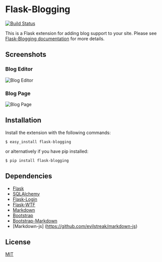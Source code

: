 # Flask-Blogging
[![Build Status](https://travis-ci.org/gouthambs/Flask-Blogging.svg?branch=master)](https://travis-ci.org/gouthambs/Flask-Blogging)


This is a Flask extension for adding blog support to your site. Please
see [Flask-Blogging documentation](http://flask-blogging.readthedocs.org/en/latest/)
for more details.

## Screenshots
### Blog Editor
![Blog Editor](/docs/_static/blog_editor.png "Blog Editor")

### Blog Page
![Blog Page](/docs/_static/blog_page.png "Blog Page")

## Installation
Install the extension with the following commands:

    $ easy_install flask-blogging
    
or alternatively if you have pip installed:

    $ pip install flask-blogging
    

## Dependencies

- [Flask](https://github.com/mitsuhiko/flask)
- [SQLAlchemy](https://github.com/zzzeek/sqlalchemy)
- [Flask-Login](https://github.com/maxcountryman/flask-login)
- [Flask-WTF](https://github.com/lepture/flask-wtf)
- [Markdown](https://pythonhosted.org/Markdown/)
- [Bootstrap](http://getbootstrap.com/)
- [Bootstrap-Markdown](https://github.com/toopay/bootstrap-markdown)
- [Markdown-js] (https://github.com/evilstreak/markdown-js)

## License

[MIT](/LICENSE)

